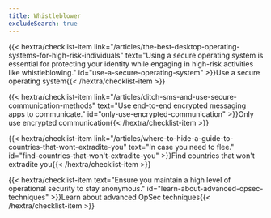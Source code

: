 ```yaml
---
title: Whistleblower
excludeSearch: true
---
```

{{< hextra/checklist-item link="/articles/the-best-desktop-operating-systems-for-high-risk-individuals" text="Using a secure operating system is essential for protecting your identity while engaging in high-risk activities like whistleblowing." id="use-a-secure-operating-system" >}}Use a secure operating system{{< /hextra/checklist-item >}}

{{< hextra/checklist-item link="/articles/ditch-sms-and-use-secure-communication-methods" text="Use end-to-end encrypted messaging apps to communicate." id="only-use-encrypted-communication" >}}Only use encrypted communication{{< /hextra/checklist-item >}}

{{< hextra/checklist-item link="/articles/where-to-hide-a-guide-to-countries-that-wont-extradite-you" text="In case you need to flee." id="find-countries-that-won't-extradite-you" >}}Find countries that won't extradite you{{< /hextra/checklist-item >}}

{{< hextra/checklist-item text="Ensure you maintain a high level of operational security to stay anonymous." id="learn-about-advanced-opsec-techniques" >}}Learn about advanced OpSec techniques{{< /hextra/checklist-item >}}
